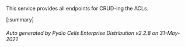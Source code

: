 






This service provides all endpoints for CRUD-ing the ACLs.

[:summary]

###### Auto generated by Pydio Cells Enterprise Distribution v2.2.8 on 31-May-2021
